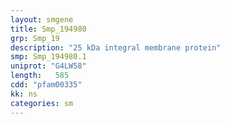```yaml
---
layout: smgene
title: Smp_194980
grp: Smp_19
description: "25 kDa integral membrane protein"
smp: Smp_194980.1
uniprot: "G4LW58"
length:   585
cdd: "pfam00335"
kk: ns
categories: sm
---
```

